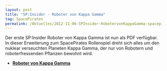 ```yaml
---
layout: post
title: "SP:Insider - Roboter von Kappa Gamma"
tag: SpacePirates
permalink: /Aktuelles/2012-11-06-SPInsider-RobotervonKappaGamma-spacepirates
---
```


Der erste SP:Insider Roboter von Kappa Gamma ist nun als PDF verfügbar. In dieser Erweiterung zum SpacePirates Rollenspiel dreht sich alles um den nuklear verseuchten Planeten Kappa Gamma, der nur von Robotern und roboterfressenden Pflanzen bewohnt wird.

- **[Roboter von Kappa Gamma](https://spacepirates.jcgames.de/Weltraum/Neutrale_Zone/Kappa_Gamma/)**
